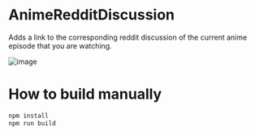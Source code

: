 # AnimeRedditDiscussion

Adds a link to the corresponding reddit discussion of the current anime episode that you are watching.

![image](https://user-images.githubusercontent.com/25816683/232207370-e9043d65-6983-4ae0-a4fd-351075eac97e.png)


# How to build manually

```bash
npm install
npm run build
```
